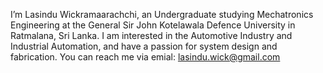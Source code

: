I’m Lasindu Wickramaarachchi, an Undergraduate studying Mechatronics Engineering at the General Sir John Kotelawala Defence University in Ratmalana, Sri Lanka.
I am interested in the Automotive Industry and Industrial Automation, and have a passion for system design and fabrication.
You can reach me via emial: lasindu.wick@gmail.com

<!---
lasindu-wick/lasindu-wick is a ✨ special ✨ repository because its `README.md` (this file) appears on your GitHub profile.
You can click the Preview link to take a look at your changes.
--->
